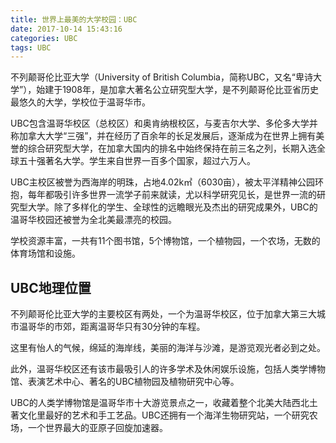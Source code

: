 ```yaml
---
title: 世界上最美的大学校园：UBC
date: 2017-10-14 15:43:16
categories: UBC
tags: UBC
---
```


不列颠哥伦比亚大学（University of British Columbia，简称UBC，又名“卑诗大学”），始建于1908年，是加拿大著名公立研究型大学，是不列颠哥伦比亚省历史最悠久的大学，学校位于温哥华市。

UBC包含温哥华校区（总校区）和奥肯纳根校区，与麦吉尔大学、多伦多大学并称加拿大大学“三强”，并在经历了百余年的长足发展后，逐渐成为在世界上拥有美誉的综合研究型大学，在加拿大国内的排名中始终保持在前三名之列，长期入选全球五十强著名大学。学生来自世界一百多个国家，超过六万人。

UBC主校区被誉为西海岸的明珠，占地4.02k㎡（6030亩），被太平洋精神公园环抱，每年都吸引许多世界一流学子前来就读，尤以科学研究见长，是世界一流的研究型大学。除了多样化的学生、全球性的远瞻眼光及杰出的研究成果外，UBC的温哥华校园还被誉为全北美最漂亮的校园。

学校资源丰富，一共有11个图书馆，5个博物馆，一个植物园，一个农场，无数的体育场馆和设施。

UBC地理位置
---
不列颠哥伦比亚大学的主要校区有两处，一个为温哥华校区，位于加拿大第三大城市温哥华的市郊，距离温哥华只有30分钟的车程。

这里有怡人的气候，绵延的海岸线，美丽的海洋与沙滩，是游览观光者必到之处。

此外，温哥华校区还有该市最吸引人的许多学术及休闲娱乐设施，包括人类学博物馆、表演艺术中心、著名的UBC植物园及植物研究中心等。

UBC的人类学博物馆是温哥华市十大游览景点之一，收藏着整个北美大陆西北土著文化里最好的艺术和手工艺品。UBC还拥有一个海洋生物研究站，一个研究农场，一个世界最大的亚原子回旋加速器。
